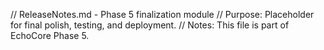 // ReleaseNotes.md - Phase 5 finalization module
// Purpose: Placeholder for final polish, testing, and deployment.
// Notes: This file is part of EchoCore Phase 5.
